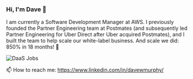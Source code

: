 ### Hi, I'm Dave 👋

I am currently a Software Development Manager at AWS.  I previously founded the Partner Engineering team at Postmates (and subsequently led Partner Engineering for Uber Direct after Uber acquired Postmates), and I built the team to help scale our white-label business.  And scale we did: 850% in 18 months! 🚀

![DaaS Jobs](https://user-images.githubusercontent.com/408705/105610539-eed54880-5d64-11eb-9bdd-76f208517031.jpg)

📫 How to reach me: https://www.linkedin.com/in/davewmurphy/

